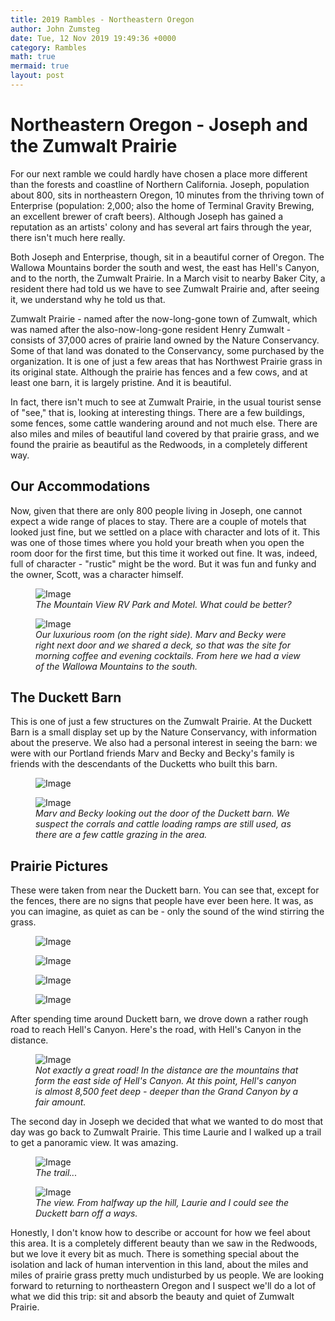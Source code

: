 ```yaml
---
title: 2019 Rambles - Northeastern Oregon
author: John Zumsteg
date: Tue, 12 Nov 2019 19:49:36 +0000
category: Rambles
math: true
mermaid: true
layout: post
---
```

<h1>Northeastern Oregon - Joseph and the Zumwalt Prairie</h1>
For our next ramble we could hardly have chosen a place more different than the forests and coastline of Northern California. Joseph, population about 800, sits in northeastern Oregon, 10 minutes from the thriving town of Enterprise (population: 2,000; also the home of Terminal Gravity Brewing, an excellent brewer of craft beers). Although Joseph has gained a reputation as an artists' colony and has several art fairs through the year, there isn't much here really.

Both Joseph and Enterprise, though, sit in a beautiful corner of Oregon. The Wallowa Mountains border the south and west, the east has Hell's Canyon, and to the north, the Zumwalt Prairie. In a March visit to nearby Baker City, a resident there had told us we have to see Zumwalt Prairie and, after seeing it, we understand why he told us that.

Zumwalt Prairie - named after the now-long-gone town of Zumwalt, which was named after the also-now-long-gone resident Henry Zumwalt - consists of 37,000 acres of prairie land owned by the Nature Conservancy. Some of that land was donated to the Conservancy, some purchased by the organization. It is one of just a few areas that has Northwest Prairie grass in its original state. Although the prairie has fences and a few cows, and at least one barn, it is largely pristine. And it is beautiful.

In fact, there isn't much to see at Zumwalt Prairie, in the usual tourist sense of "see," that is, looking at interesting things. There are a few buildings, some fences, some cattle wandering around and not much else. There are also miles and miles of beautiful land covered by that prairie grass, and we found the prairie as beautiful as the Redwoods, in a completely different way.
<h2>Our Accommodations</h2>
Now, given that there are only 800 people living in Joseph, one cannot expect a wide range of places to stay. There are a couple of motels that looked just fine, but we settled on a place with character and lots of it. This was one of those times where you hold your breath when you open the room door for the first time, but this time it worked out fine. It was, indeed, full of character - "rustic" might be the word. But it was fun and funky and the owner, Scott, was a character himself.

<figure class = "portrait">
	<img src="{{"/assets/images/2019/11/DSC08704.jpg" | prepend: site.baseurl | prepend: site.url }}" alt="Image" />
	<figcaption><em>The Mountain View RV Park and Motel. What could be better?</em></figcaption>
</figure>



<figure class = "portrait">
	<img src="{{"/assets/images/2019/11/DSC08703.jpg" | prepend: site.baseurl | prepend: site.url }}" alt="Image" />
	<figcaption><em>Our luxurious room (on the right side). Marv and Becky were right next door and we shared a deck, so that was the site for morning coffee and evening cocktails. From here we had a view of the Wallowa Mountains to the south.</em></figcaption>
</figure>


<h2>The Duckett Barn</h2>
This is one of just a few structures on the Zumwalt Prairie. At the Duckett Barn is a small display set up by the Nature Conservancy, with information about the preserve. We also had a personal interest in seeing the barn: we were with our Portland friends Marv and Becky and Becky's family is friends with the descendants of the Ducketts who built this barn. <figure class = "portrait">
	<img src="{{"/assets/images/2019/11/DSC08773.jpg" | prepend: site.baseurl | prepend: site.url }}" alt="Image" />
	<figcaption></figcaption>
</figure>



<figure class = "portrait">
	<img src="{{"/assets/images/2019/11/DSC08723.jpg" | prepend: site.baseurl | prepend: site.url }}" alt="Image" />
	<figcaption><em>Marv and Becky looking out the door of the Duckett barn. We suspect the corrals and cattle loading ramps are still used, as there are a few cattle grazing in the area.</em></figcaption>
</figure>


<h2>Prairie Pictures</h2>
These were taken from near the Duckett barn. You can see that, except for the fences, there are no signs that people have ever been here. It was, as you can imagine, as quiet as can be - only the sound of the wind stirring the grass.

<figure class = "portrait">
	<img src="{{"/assets/images/2019/11/DSC08794.jpg" | prepend: site.baseurl | prepend: site.url }}" alt="Image" />
	<figcaption></figcaption>
</figure>

<figure class = "portrait">
	<img src="{{"/assets/images/2019/11/DSC08791.jpg" | prepend: site.baseurl | prepend: site.url }}" alt="Image" />
	<figcaption></figcaption>
</figure>

<figure class = "portrait">
	<img src="{{"/assets/images/2019/11/DSC08729.jpg" | prepend: site.baseurl | prepend: site.url }}" alt="Image" />
	<figcaption></figcaption>
</figure>

<figure class = "portrait">
	<img src="{{"/assets/images/2019/11/DSC08713.jpg" | prepend: site.baseurl | prepend: site.url }}" alt="Image" />
	<figcaption></figcaption>
</figure>



After spending time around Duckett barn, we drove down a rather rough road to reach Hell's Canyon. Here's the road, with Hell's Canyon in the distance.

<figure class = "portrait">
	<img src="{{"/assets/images/2019/11/DSC08751.jpg" | prepend: site.baseurl | prepend: site.url }}" alt="Image" />
	<figcaption><em>Not exactly a great road! In the distance are the mountains that form the east side of Hell's Canyon. At this point, Hell's canyon is almost 8,500 feet deep - deeper than the Grand Canyon by a fair amount.</em></figcaption>
</figure>



The second day in Joseph we decided that what we wanted to do most that day was go back to Zumwalt Prairie. This time Laurie and I walked up a trail to get a panoramic view. It was amazing.

<figure class = "portrait">
	<img src="{{"/assets/images/2019/11/DSC08793.jpg" | prepend: site.baseurl | prepend: site.url }}" alt="Image" />
	<figcaption><em>The trail...</em></figcaption>
</figure>



<figure class = "portrait">
	<img src="{{"/assets/images/2019/11/DSC08806.jpg" | prepend: site.baseurl | prepend: site.url }}" alt="Image" />
	<figcaption><em>The view. From halfway up the hill, Laurie and I could see the Duckett barn off a ways.</em></figcaption>
</figure>



Honestly, I don't know how to describe or account for how we feel about this area. It is a completely different beauty than we saw in the Redwoods, but we love it every bit as much. There is something special about the isolation and lack of human intervention in this land, about the miles and miles of prairie grass pretty much undisturbed by us people. We are looking forward to returning to northeastern Oregon and I suspect we'll do a lot of what we did this trip: sit and absorb the beauty and quiet of Zumwalt Prairie.
